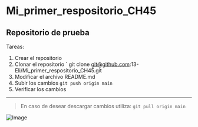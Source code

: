 # Mi_primer_respositorio_CH45

## Repositorio de prueba 

Tareas:
1. Crear el repositorio
2. Clonar el repositorio
` git clone git@github.com:13-Eli/Mi_primer_respositorio_CH45.git
3. Modificar el archivo README.md
4. Subir los cambios
` git push origin main `
5. Verificar los cambios


---
> En caso de desear descargar cambios utiliza:
`git pull origin main` 

![Image](https://github.com/fluidicon.png)
